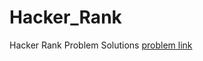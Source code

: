 # Hacker_Rank
Hacker Rank Problem Solutions 
[problem link](https://www.hackerrank.com/domains/c?filters%5Bstatus%5D%5B%5D=unsolved&badge_type=c)
